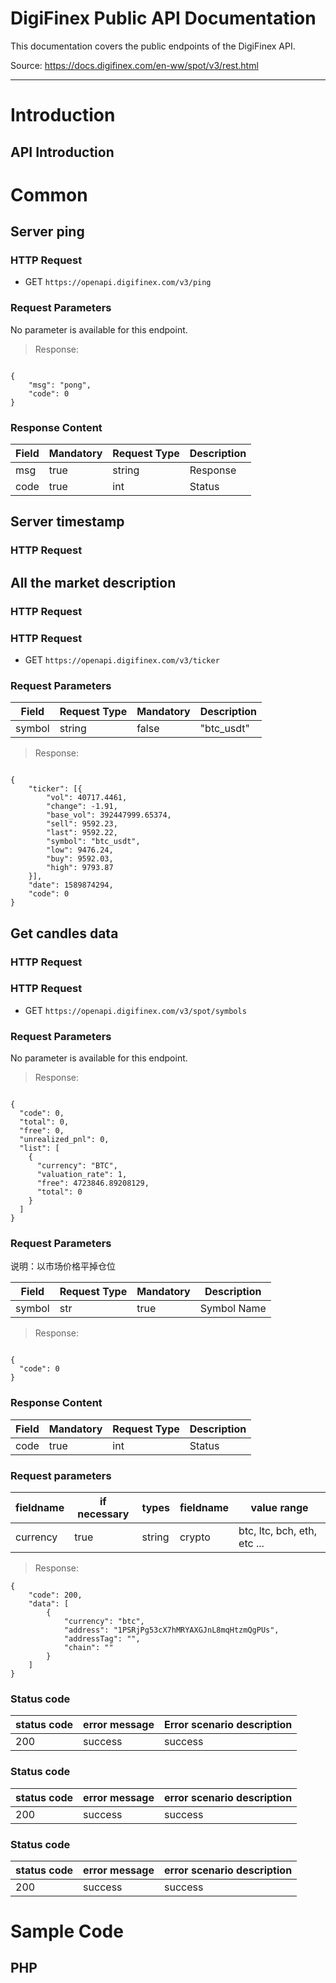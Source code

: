 # DigiFinex Public API Documentation

This documentation covers the public endpoints of the DigiFinex API.

Source: https://docs.digifinex.com/en-ww/spot/v3/rest.html

---

# Introduction

## API Introduction

# Common

## Server ping

### HTTP Request

- GET `https://openapi.digifinex.com/v3/ping`

### Request Parameters

No parameter is available for this endpoint.

> Response:

```

{
    "msg": "pong",
    "code": 0
}

```

### Response Content

| Field | Mandatory | Request Type | Description |
| ----- | --------- | ------------ | ----------- |
| msg   | true      | string       | Response    |
| code  | true      | int          | Status      |

## Server timestamp

### HTTP Request

## All the market description

### HTTP Request

### HTTP Request

- GET `https://openapi.digifinex.com/v3/ticker`

### Request Parameters

| Field  | Request Type | Mandatory | Description |
| ------ | ------------ | --------- | ----------- |
| symbol | string       | false     | "btc_usdt"  |

> Response:

```

{
    "ticker": [{
        "vol": 40717.4461,
        "change": -1.91,
        "base_vol": 392447999.65374,
        "sell": 9592.23,
        "last": 9592.22,
        "symbol": "btc_usdt",
        "low": 9476.24,
        "buy": 9592.03,
        "high": 9793.87
    }],
    "date": 1589874294,
    "code": 0
}

```

## Get candles data

### HTTP Request

### HTTP Request

- GET `https://openapi.digifinex.com/v3/spot/symbols`

### Request Parameters

No parameter is available for this endpoint.

> Response:

```

{
  "code": 0,
  "total": 0,
  "free": 0,
  "unrealized_pnl": 0,
  "list": [
    {
      "currency": "BTC",
      "valuation_rate": 1,
      "free": 4723846.89208129,
      "total": 0
    }
  ]
}

```

### Request Parameters

说明：以市场价格平掉仓位

| Field  | Request Type | Mandatory | Description |
| ------ | ------------ | --------- | ----------- |
| symbol | str          | true      | Symbol Name |

> Response:

```

{
  "code": 0
}

```

### Response Content

| Field | Mandatory | Request Type | Description |
| ----- | --------- | ------------ | ----------- |
| code  | true      | int          | Status      |

### Request parameters

| fieldname | if necessary | types  | fieldname | value range                 |
| --------- | ------------ | ------ | --------- | --------------------------- |
| currency  | true         | string | crypto    | btc, ltc, bch, eth, etc ... |

> Response:

```
{
    "code": 200,
    "data": [
        {
            "currency": "btc",
            "address": "1PSRjPg53cX7hMRYAXGJnL8mqHtzmQgPUs",
            "addressTag": "",
            "chain": ""
        }
    ]
}
```

### Status code

| status code | error message | Error scenario description |
| ----------- | ------------- | -------------------------- |
| 200         | success       | success                    |

### Status code

| status code | error message | error scenario description |
| ----------- | ------------- | -------------------------- |
| 200         | success       | success                    |

### Status code

| status code | error message | error scenario description |
| ----------- | ------------- | -------------------------- |
| 200         | success       | success                    |

# Sample Code

## PHP
